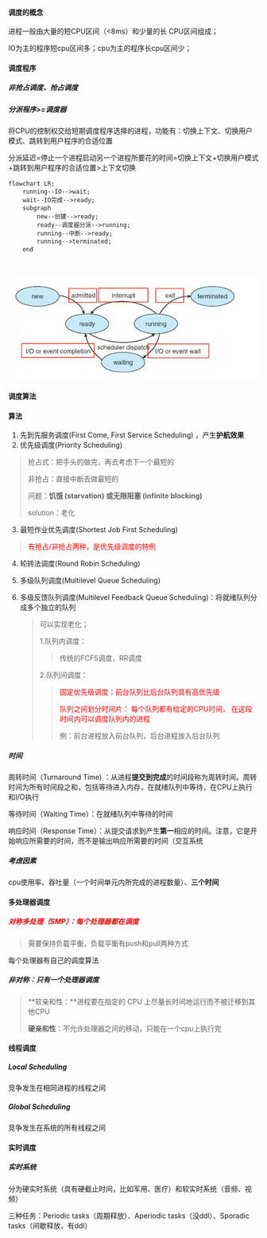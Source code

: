 #### 调度的概念

进程一般由大量的短CPU区间（<8ms）和少量的长 CPU区间组成；

IO为主的程序短cpu区间多；cpu为主的程序长cpu区间少；

#### 调度程序

##### 非抢占调度、抢占调度

##### 分派程序>=调度器

将CPU的控制权交给短期调度程序选择的进程，功能有：切换上下文、切换用户模式、跳转到用户程序的合适位置

分派延迟=停止一个进程启动另一个进程所要花的时间=切换上下文+切换用户模式+跳转到用户程序的合适位置>上下文切换

```mermaid
flowchart LR;
    running--IO-->wait;
    wait--IO完成-->ready;
	subgraph  
        new--创建-->ready;
        ready--调度器分派-->running;
        running--中断-->ready;
        running-->terminated;
    end

    
```

![image-20220521100042021](md_image\image-20220521100042021.png)

#### 调度算法

#### 算法

1. 先到先服务调度(First Come, First Service Scheduling) ，产生**护航效果**
2. 优先级调度(Priority Scheduling) 

>抢占式：把手头的做完，再去考虑下一个最短的
>
>非抢占：直接中断去做最短的
>
>问题：**饥饿 (starvation) 或无限阻塞 (infinite blocking)**
>
>solution：老化

3. 最短作业优先调度(Shortest Job First Scheduling)

><font color=red>有抢占/非抢占两种，是优先级调度的特例</font>

4. 轮转法调度(Round Robin Scheduling) 

5. 多级队列调度(Multilevel Queue Scheduling) 

6. 多级反馈队列调度(Multilevel Feedback Queue Scheduling)：将就绪队列分成多个独立的队列

   >可以实现老化；
   >
   >1.队列内调度：
   >
   >>传统的FCFS调度，RR调度
   >>
   >>
   >
   >2.队列间调度：
   >
   >><font color=red>固定优先级调度：前台队列比后台队列具有高优先级</font>
   >>
   >><font color=red>队列之间划分时间片： 每个队列都有给定的CPU时间， 在这段时间内可以调度队列内的进程</font>
   >>
   >>例：前台进程放入前台队列，后台进程放入后台队列

##### 时间

周转时间（Turnaround Time) ：从进程**提交到完成**的时间段称为周转时间。周转时间为所有时间段之和，包括等待进入内存，在就绪队列中等待，在CPU上执行和I/O执行

等待时间（Waiting Time）：在就绪队列中等待的时间

响应时间（Response Time）：从提交请求到产生**第一**相应的时间。注意，它是开始响应所需要的时间，而不是输出响应所需要的时间（交互系统

##### 考虑因素

cpu使用率、吞吐量（一个时间单元内所完成的进程数量）、**三个时间**

#### 多处理器调度

##### <font color=red>对称多处理（SMP）：每个处理器都在调度</font>

> 需要保持负载平衡，负载平衡有push和pull两种方式

每个处理器有自己的调度算法

##### 非对称：只有一个处理器调度

>**软亲和性：**进程要在指定的 CPU 上尽量长时间地运行而不被迁移到其他CPU
>
>**硬亲和性**：不允许处理器之间的移动，只能在一个cpu上执行完

#### 线程调度

##### Local Scheduling

竞争发生在相同进程的线程之间

##### Global Scheduling

竞争发生在系统的所有线程之间

#### 实时调度

##### 实时系统

分为硬实时系统（具有硬截止时间，比如军用、医疗）和软实时系统（音频、视频）

三种任务：Periodic tasks（周期释放）、Aperiodic tasks（没ddl）、Sporadic tasks（间歇释放，有ddl）